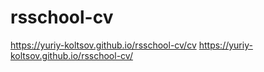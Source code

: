 # rsschool-cv
https://yuriy-koltsov.github.io/rsschool-cv/cv
https://yuriy-koltsov.github.io/rsschool-cv/
